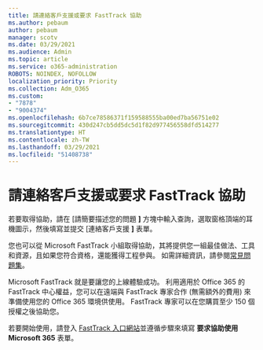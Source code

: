 ```yaml
---
title: 請連絡客戶支援或要求 FastTrack 協助
ms.author: pebaum
author: pebaum
manager: scotv
ms.date: 03/29/2021
ms.audience: Admin
ms.topic: article
ms.service: o365-administration
ROBOTS: NOINDEX, NOFOLLOW
localization_priority: Priority
ms.collection: Adm_O365
ms.custom:
- "7878"
- "9004374"
ms.openlocfilehash: 6b7ce78586371f159588555ba00ed7ba56751e02
ms.sourcegitcommit: 430d247cb5dd5dc5d1f82d977456558dfd514277
ms.translationtype: HT
ms.contentlocale: zh-TW
ms.lasthandoff: 03/29/2021
ms.locfileid: "51408738"
---
```

# <a name="contact-support-or-request-fasttrack-assistance"></a>請連絡客戶支援或要求 FastTrack 協助

若要取得協助，請在 [請簡要描述您的問題 **]** 方塊中輸入查詢，選取窗格頂端的耳機圖示，然後填寫並提交 [連絡客戶支援 **]** 表單。

您也可以從 Microsoft FastTrack 小組取得協助，其將提供您一組最佳做法、工具和資源，且如果您符合資格，還能獲得工程參與。 如需詳細資訊，請參閱[常見問題集](https://go.microsoft.com/fwlink/?linkid=2132666)。

Microsoft FastTrack 就是要讓您的上線體驗成功。 利用適用於 Office 365 的 FastTrack 中心權益，您可以在遠端與 FastTrack 專家合作 (無需額外的費用) 來準備使用您的 Office 365 環境供使用。 FastTrack 專家可以在您購買至少 150 個授權之後協助您。

若要開始使用，請登入 [FastTrack 入口網站](https://go.microsoft.com/fwlink/?linkid=2125443)並遵循步驟來填寫 **要求協助使用 Microsoft 365** 表單。